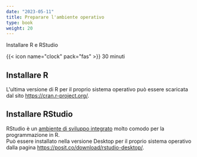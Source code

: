 ```yaml
---
date: "2023-05-11"
title: Preparare l'ambiente operativo
type: book
weight: 20
---
```


Installare R e RStudio

<!--more-->

{{< icon name="clock" pack="fas" >}} 30 minuti

## Installare R

L'ultima versione di R per il proprio sistema operativo può essere scaricata dal sito <https://cran.r-project.org/>.

## Installare RStudio

RStudio è un [ambiente di sviluppo integrato](https://it.wikipedia.org/wiki/Ambiente_di_sviluppo_integrato) molto comodo per la programmazione in R.<br>
Può essere installato nella versione Desktop per il proprio sistema operativo dalla pagina <https://posit.co/download/rstudio-desktop/>.


